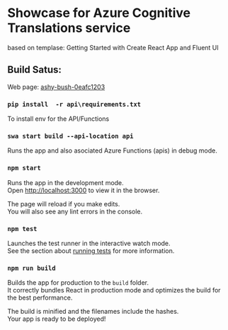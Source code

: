 # Showcase for Azure Cognitive Translations service

based on templase: Getting Started with Create React App and Fluent UI

Build Satus:
--

Web page:
[ashy-bush-0eafc1203](https://ashy-bush-0eafc1203.1.azurestaticapps.net)

### `pip install  -r api\requirements.txt`
To install env for the API/Functions

### `swa start build --api-location api`
Runs the app and also asociated Azure Functions (apis) in debug mode.

### `npm start`

Runs the app in the development mode.<br>
Open [http://localhost:3000](http://localhost:3000) to view it in the browser.

The page will reload if you make edits.<br>
You will also see any lint errors in the console.

### `npm test`

Launches the test runner in the interactive watch mode.<br>
See the section about [running tests](https://facebook.github.io/create-react-app/docs/running-tests) for more information.

### `npm run build`

Builds the app for production to the `build` folder.<br>
It correctly bundles React in production mode and optimizes the build for the best performance.

The build is minified and the filenames include the hashes.<br>
Your app is ready to be deployed!